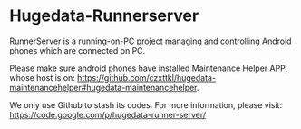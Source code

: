 Hugedata-Runnerserver
=====================

RunnerServer is a running-on-PC project managing and controlling Android phones which are connected on PC. 

Please make sure android phones have installed Maintenance Helper APP, whose host is on:
https://github.com/czxttkl/hugedata-maintenancehelper#hugedata-maintenancehelper.

We only use Github to stash its codes. For more information, please visit: https://code.google.com/p/hugedata-runner-server/

